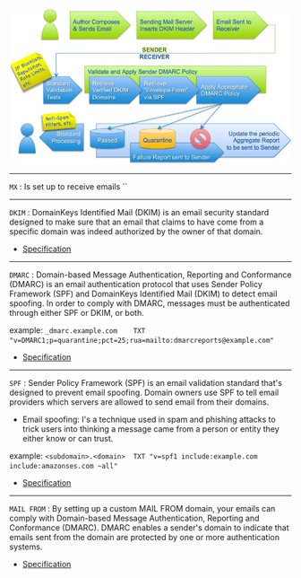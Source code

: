![DMARC](DMARC_author-to-recipient_flow.jpg)

---
`MX` : Is set up to receive emails
``


---
`DKIM` : DomainKeys Identified Mail (DKIM) is an email security standard designed to make sure that an email that claims to have come from a specific domain was indeed authorized by the owner of that domain.

- [Specification](https://docs.aws.amazon.com/ses/latest/dg/send-email-authentication-dkim.html)

---
`DMARC` : Domain-based Message Authentication, Reporting and Conformance (DMARC) is an email authentication protocol that uses Sender Policy Framework (SPF) and DomainKeys Identified Mail (DKIM) to detect email spoofing. In order to comply with DMARC, messages must be authenticated through either SPF or DKIM, or both.

example: `_dmarc.example.com	TXT	"v=DMARC1;p=quarantine;pct=25;rua=mailto:dmarcreports@example.com"`
- [Specification](https://docs.aws.amazon.com/ses/latest/dg/send-email-authentication-dmarc.html)

---
`SPF` : Sender Policy Framework (SPF) is an email validation standard that's designed to prevent email spoofing. 
      Domain owners use SPF to tell email providers which servers are allowed to send email from their domains. 
- Email spoofing: I's a technique used in spam and phishing attacks to trick users into thinking a message came from a person or entity they either know or can trust.

example: `<subdomain>.<domain>	TXT	"v=spf1 include:example.com include:amazonses.com ~all"`
- [Specification](https://docs.aws.amazon.com/ses/latest/dg/send-email-authentication-spf.html)

---
`MAIL FROM` : By setting up a custom MAIL FROM domain, your emails can comply with Domain-based Message Authentication, Reporting and Conformance (DMARC). DMARC enables a sender's domain to indicate that emails sent from the domain are protected by one or more authentication systems.

- [Specification](https://docs.aws.amazon.com/ses/latest/dg/mail-from.html)
